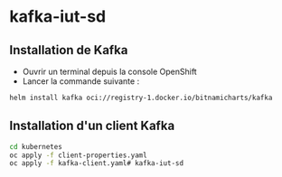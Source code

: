 # kafka-iut-sd

## Installation de Kafka
* Ouvrir un terminal depuis la console OpenShift
* Lancer la commande suivante :
```bash
helm install kafka oci://registry-1.docker.io/bitnamicharts/kafka
```

## Installation d'un client Kafka
```bash
cd kubernetes
oc apply -f client-properties.yaml
oc apply -f kafka-client.yaml# kafka-iut-sd
